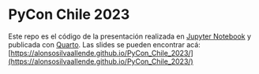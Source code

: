 # PyCon Chile 2023

Este repo es el código de la presentación realizada en [Jupyter Notebook](https://jupyter.org/) y publicada con [Quarto](https://quarto.org/).
Las slides se pueden encontrar acá: [https://alonsosilvaallende.github.io/PyCon_Chile_2023/](https://alonsosilvaallende.github.io/PyCon_Chile_2023/)
